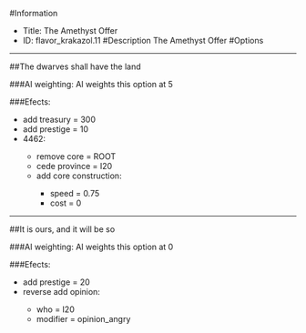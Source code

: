 #Information
 - Title: The Amethyst Offer
 - ID: flavor_krakazol.11
#Description
The Amethyst Offer
#Options

___
##The dwarves shall have the land

###AI weighting:
AI weights this option at 5


###Efects:<ul><li>add treasury = 300</li><li>add prestige = 10</li><li>4462:</li><ul><li>remove core = ROOT</li><li>cede province = I20</li><li>add core construction:</li><ul><li>speed = 0.75</li><li>cost = 0</li></ul></ul></ul>

___
##It is ours, and it will be so

###AI weighting:
AI weights this option at 0


###Efects:<ul><li>add prestige = 20</li><li>reverse add opinion:</li><ul><li>who = I20</li><li>modifier = opinion_angry</li></ul></ul>
